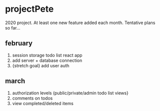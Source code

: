 # projectPete
2020 project. At least one new feature added each month. Tentative plans so far...

## february
1. session storage todo list react app
2. add server + database connection
3. {stretch goal} add user auth

## march
1. authorization levels (public/private/admin todo list views}
2. comments on todos
3. view completed/deleted items
